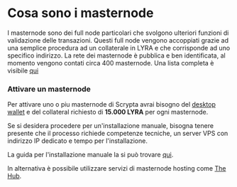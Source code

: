 # Cosa sono i masternode

I masternode sono dei full node particolari che svolgono ulteriori funzioni di validazione delle transazioni. Questi full node vengono accoppiati grazie ad una semplice procedura ad un collaterale in LYRA e che corrisponde ad uno specifico indirizzo. La rete dei masternode è pubblica e ben identificata, al momento vengono contati circa 400 masternode. Una lista completa è visibile [qui](https://bb.scryptachain.org/masternodes)

### Attivare un masternode

Per attivare uno o piu masternode di Scrypta avrai bisogno del [desktop wallet](../wallet/fullnode)  e del collateral richiesto di **15.000 LYRA** per ogni masternode.

Se si desidera procedere per un'installazione manuale, bisogna tenere presente che il processo richiede competenze tecniche, un server VPS con indirizzo IP dedicato e tempo per l'installazione.

La guida per l'installazione manuale la si può trovare [qui](/masternode/installazione-manuale).

In alternativa è possibile utilizzare servizi di masternode hosting come [The Hub](../masternode/servizi-hosting).
